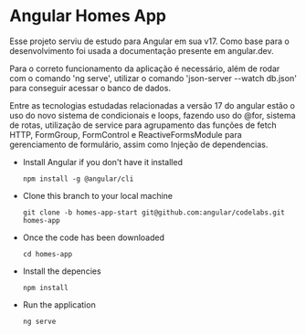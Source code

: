 # Angular Homes App

Esse projeto serviu de estudo para Angular em sua v17.
Como base para o desenvolvimento foi usada a documentação presente em angular.dev.

Para o correto funcionamento da aplicação é necessário, além de rodar com o comando 'ng serve',
utilizar o comando 'json-server --watch db.json' para conseguir acessar o banco de dados.

Entre as tecnologias estudadas relacionadas a versão 17 do angular estão o uso do novo sistema de condicionais e loops, fazendo uso do @for, sistema de rotas, utilização de service para agrupamento das funções de fetch HTTP, FormGroup, FormControl e ReactiveFormsModule para gerenciamento de formulário, assim como Injeção de dependencias.


- Install Angular if you don't have it installed

  `npm install -g @angular/cli`

- Clone this branch to your local machine

  `git clone -b homes-app-start git@github.com:angular/codelabs.git homes-app`

- Once the code has been downloaded

  `cd homes-app`

- Install the depencies

  `npm install` 

- Run the application 

  `ng serve`
